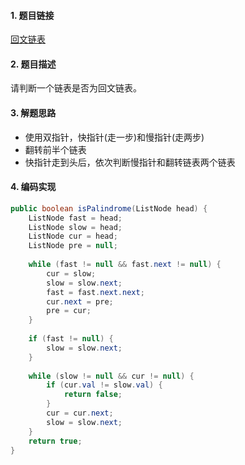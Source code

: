

#### 1. 题目链接
[回文链表](https://leetcode-cn.com/problems/palindrome-linked-list/)

#### 2. 题目描述
请判断一个链表是否为回文链表。

#### 3. 解题思路

* 使用双指针，快指针(走一步)和慢指针(走两步)
* 翻转前半个链表
* 快指针走到头后，依次判断慢指针和翻转链表两个链表

#### 4. 编码实现
``` java
public boolean isPalindrome(ListNode head) {
    ListNode fast = head;
    ListNode slow = head;
    ListNode cur = head;
    ListNode pre = null;
    
    while (fast != null && fast.next != null) {
        cur = slow;
        slow = slow.next;
        fast = fast.next.next;
        cur.next = pre;
        pre = cur;
    }
    
    if (fast != null) {
        slow = slow.next;
    }
    
    while (slow != null && cur != null) {
        if (cur.val != slow.val) {
            return false;
        }
        cur = cur.next;
        slow = slow.next;
    }
    return true;
}
```
